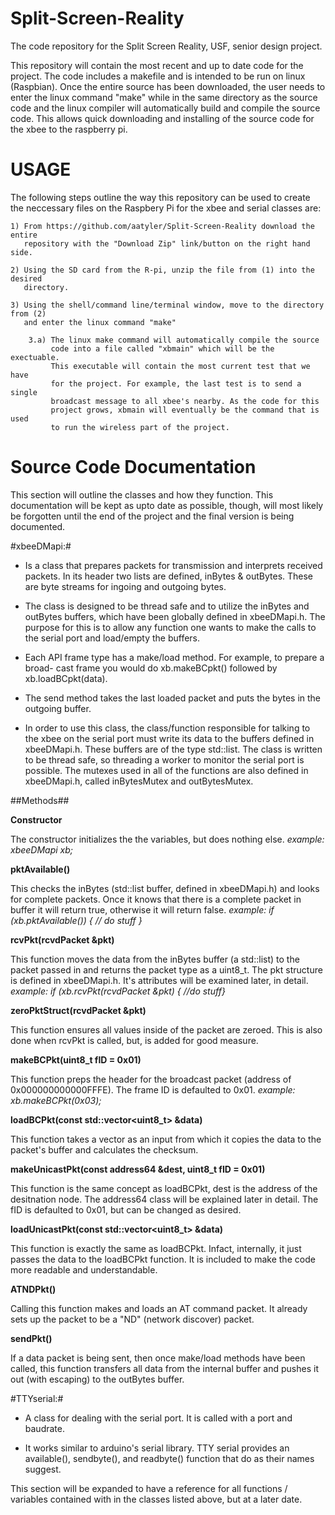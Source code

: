 Split-Screen-Reality
====================

The code repository for the Split Screen Reality, USF, senior design project. 

This repository will contain the most recent and up to date code for the project.
The code includes a makefile and is intended to be run on linux (Raspbian). Once
the entire source has been downloaded, the user needs to enter the linux command
"make" while in the same directory as the source code and the linux compiler will 
automatically build and compile the source code. This allows quick downloading and
installing of the source code for the xbee to the raspberry pi. 

USAGE
=====

The following steps outline the way this repository can be used to create the 
neccessary files on the Raspbery Pi for the xbee and serial classes are:

	1) From https://github.com/aatyler/Split-Screen-Reality download the entire 
	   repository with the "Download Zip" link/button on the right hand side.

	2) Using the SD card from the R-pi, unzip the file from (1) into the desired
	   directory.

	3) Using the shell/command line/terminal window, move to the directory from (2)
	   and enter the linux command "make" 

		3.a) The linux make command will automatically compile the source
		     code into a file called "xbmain" which will be the exectuable. 
		     This executable will contain the most current test that we have
		     for the project. For example, the last test is to send a single
		     broadcast message to all xbee's nearby. As the code for this 
		     project grows, xbmain will eventually be the command that is used
		     to run the wireless part of the project. 

Source Code Documentation
=========================

This section will outline the classes and how they function. This documentation
will be kept as upto date as possible, though, will most likely be forgotten until
the end of the project and the final version is being documented. 


#xbeeDMapi:#

* Is a class that prepares packets for transmission and interprets received 
  packets. In its header two lists are defined, inBytes & outBytes. These are
  byte streams for ingoing and outgoing bytes.

* The class is designed to be thread safe and to utilize the inBytes and outBytes
  buffers, which have been globally defined in xbeeDMapi.h. The purpose for this is
  to allow any function one wants to make the calls to the serial port and load/empty
  the buffers. 

* Each API frame type has a make/load method. For example, to prepare a broad-
  cast frame you would do xb.makeBCpkt() followed by xb.loadBCpkt(data). 

* The send method takes the last loaded packet and puts the bytes in the outgoing
  buffer. 

* In order to use this class, the class/function responsible for talking to the xbee
  on the serial port must write its data to the buffers defined in xbeeDMapi.h. These
  buffers are of the type std::list. The class is written to be thread safe, so
  threading a worker to monitor the serial port is possible. The mutexes used in all
  of the functions are also defined in xbeeDMapi.h, called inBytesMutex and
  outBytesMutex. 

##Methods##

**Constructor**

The constructor initializes the the variables, but does nothing else. 
*example: xbeeDMapi xb;*

**pktAvailable()**

This checks the inBytes (std::list buffer, defined in xbeeDMapi.h) and 
looks for complete packets. Once it knows that there is a complete packet in buffer
it will return true, otherwise it will return false. 
*example: if (xb.pktAvailable()) { // do stuff }*

**rcvPkt(rcvdPacket &pkt)** 

This function moves the data from the inBytes buffer (a std::list) to the packet
passed in and returns the packet type as a uint8_t. The pkt structure is defined in
xbeeDMapi.h. It's attributes will be examined later, in detail. 
*example: if (xb.rcvPkt(rcvdPacket &pkt) { //do stuff}*

**zeroPktStruct(rcvdPacket &pkt)**

This function ensures all values inside of the packet are zeroed. This is also done
when rcvPkt is called, but, is added for good measure. 

**makeBCPkt(uint8_t fID = 0x01)**

This function preps the header for the broadcast packet (address of
0x000000000000FFFE). The frame ID is defaulted to 0x01. 
*example: xb.makeBCPkt(0x03);*

**loadBCPkt(const std::vector<uint8_t> &data)**

This function takes a vector as an input from which it copies the data to the
packet's buffer and calculates the checksum. 

**makeUnicastPkt(const address64 &dest, uint8_t fID = 0x01)**

This function is the same concept as loadBCPkt, dest is the address of the
desitnation node. The address64 class will be explained later in detail. The fID is
defaulted to 0x01, but can be changed as desired. 

**loadUnicastPkt(const std::vector<uint8_t> &data)**

This function is exactly the same as loadBCPkt. Infact, internally, it just passes
the data to the loadBCPkt function. It is included to make the code more readable and
understandable. 

**ATNDPkt()**

Calling this function makes and loads an AT command packet. It already sets up the
packet to be a "ND" (network discover) packet. 

**sendPkt()**

If a data packet is being sent, then once make/load methods have been called, this
function transfers all data from the internal buffer and pushes it out (with
escaping) to the outBytes buffer. 

#TTYserial:#

* A class for dealing with the serial port. It is called with a port and baudrate. 

* It works similar to arduino's serial library. TTY serial provides an available(),
  sendbyte(), and readbyte() function that do as their names suggest. 

This section will be expanded to have a reference for all functions / variables contained with
in the classes listed above, but at a later date. 
